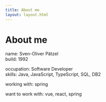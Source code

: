 ```yaml
---
title: About me
layout: layout.html
---
```


# About me

name: Sven-Oliver Pätzel  
build: 1992  
  
occupation: Software Developer  
skills: Java, JavaScript, TypeScript, SQL, DB2

working with: spring

want to work with: vue, react, spring

